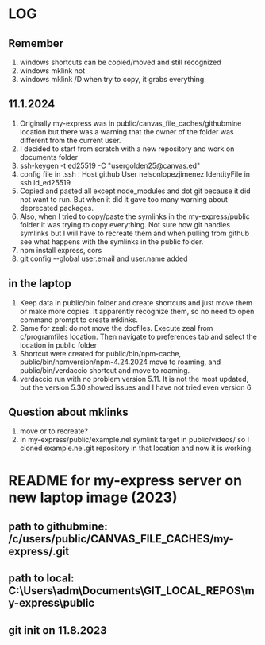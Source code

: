 # LOG

## Remember
1. windows shortcuts can be copied/moved and still recognized
1. windows mklink not
1. windows mklink /D when try to copy, it grabs everything.
## 11.1.2024

1.  Originally my-express was in public/canvas_file_caches/githubmine location but there was a warning that the owner of the folder was different from the current user. 
1. I decided to start from scratch with a new repository and work on documents folder
1. ssh-keygen -t ed25519 -C "usergolden25@canvas.ed"
1. config file in .ssh : Host github User nelsonlopezjimenez IdentityFile in ssh id_ed25519
1. Copied and pasted all except node_modules and dot git because it did not want to run. But when it did it gave too many warning about deprecated packages. 
1. Also, when I tried to copy/paste the symlinks in the my-express/public folder it was trying to copy everything. Not sure how git handles symlinks but I will have to recreate them and when pulling from github see what happens with the symlinks in the public folder.
1. npm install express, cors
1. git config --global user.email and user.name added

## in the laptop

1. Keep data in public/bin folder and  create shortcuts and just  move them or make more copies. It apparently recognize them, so no need to open command prompt to create mklinks.
1. Same for zeal: do not move the docfiles. Execute zeal from c/programfiles location. Then navigate to preferences tab and select the location in public folder
1. Shortcut were created for public/bin/npm-cache, public/bin/npmversion/npm-4.24.2024 move to roaming, and public/bin/verdaccio shortcut and move to roaming.
1. verdaccio run with no problem version 5.11. It is not the most updated, but the version 5.30 showed issues and I have not tried even version 6

## Question about mklinks

1. move or to recreate?
1. In my-express/public/example.nel symlink target in public/videos/ so I cloned example.nel.git repository in that location and now it is working.

# README for my-express server on new laptop image (2023)

## path to githubmine: /c/users/public/CANVAS_FILE_CACHES/my-express/.git

## path to local: C:\Users\adm\Documents\GIT_LOCAL_REPOS\my-express\public

## git init on 11.8.2023

